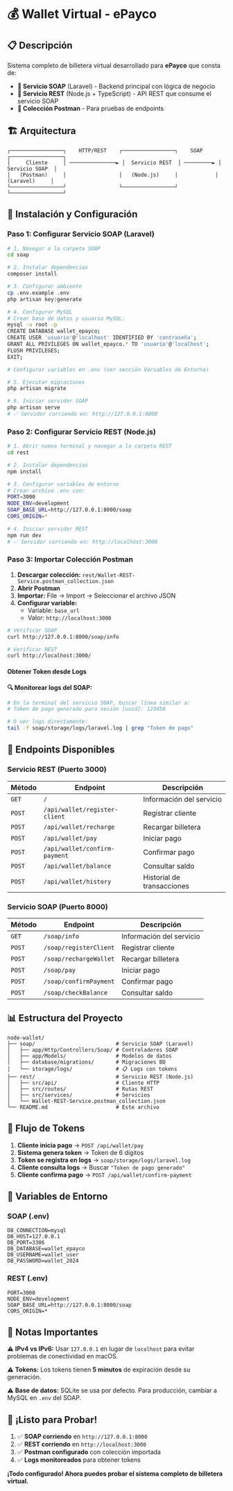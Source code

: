 # 💰 Wallet Virtual - ePayco

## 📋 Descripción

Sistema completo de billetera virtual desarrollado para **ePayco** que consta de:

- **🧼 Servicio SOAP** (Laravel) - Backend principal con lógica de negocio
- **🚀 Servicio REST** (Node.js + TypeScript) - API REST que consume el servicio SOAP
- **📮 Colección Postman** - Para pruebas de endpoints

## 🏗️ Arquitectura

```
┌─────────────────┐    HTTP/REST    ┌─────────────────┐    SOAP    ┌─────────────────┐
│     Cliente     │ ───────────────► │  Servicio REST  │ ─────────► │  Servicio SOAP  │
│   (Postman)     │                 │   (Node.js)     │            │   (Laravel)     │
└─────────────────┘                 └─────────────────┘            └─────────────────┘
```

## 🚀 Instalación y Configuración

### **Paso 1: Configurar Servicio SOAP (Laravel)**

```bash
# 1. Navegar a la carpeta SOAP
cd soap

# 2. Instalar dependencias
composer install

# 3. Configurar ambiente
cp .env.example .env
php artisan key:generate

# 4. Configurar MySQL
# Crear base de datos y usuario MySQL:
mysql -u root -p
CREATE DATABASE wallet_epayco;
CREATE USER 'usuario'@'localhost' IDENTIFIED BY 'contraseña';
GRANT ALL PRIVILEGES ON wallet_epayco.* TO 'usuario'@'localhost';
FLUSH PRIVILEGES;
EXIT;

# Configurar variables en .env (ver sección Variables de Entorno)

# 5. Ejecutar migraciones
php artisan migrate

# 6. Iniciar servidor SOAP
php artisan serve
# ✅ Servidor corriendo en: http://127.0.0.1:8000
```

### **Paso 2: Configurar Servicio REST (Node.js)**

```bash
# 1. Abrir nueva terminal y navegar a la carpeta REST
cd rest

# 2. Instalar dependencias
npm install

# 3. Configurar variables de entorno
# Crear archivo .env con:
PORT=3000
NODE_ENV=development
SOAP_BASE_URL=http://127.0.0.1:8000/soap
CORS_ORIGIN=*

# 4. Iniciar servidor REST
npm run dev
# ✅ Servidor corriendo en: http://localhost:3000
```

### **Paso 3: Importar Colección Postman**

1. **Descargar colección:** `rest/Wallet-REST-Service.postman_collection.json`
2. **Abrir Postman**
3. **Importar:** File → Import → Seleccionar el archivo JSON
4. **Configurar variable:**
   - Variable: `base_url`
   - Valor: `http://localhost:3000`

```bash
# Verificar SOAP
curl http://127.0.0.1:8000/soap/info

# Verificar REST
curl http://localhost:3000/
```

#### **Obtener Token desde Logs**

**🔍 Monitorear logs del SOAP:**

```bash
# En la terminal del servicio SOAP, buscar línea similar a:
# Token de pago generado para sesión [uuid]: 123456

# O ver logs directamente:
tail -f soap/storage/logs/laravel.log | grep "Token de pago"
```

## 📡 Endpoints Disponibles

### **Servicio REST (Puerto 3000)**

| Método | Endpoint                      | Descripción                |
| ------ | ----------------------------- | -------------------------- |
| `GET`  | `/`                           | Información del servicio   |
| `POST` | `/api/wallet/register-client` | Registrar cliente          |
| `POST` | `/api/wallet/recharge`        | Recargar billetera         |
| `POST` | `/api/wallet/pay`             | Iniciar pago               |
| `POST` | `/api/wallet/confirm-payment` | Confirmar pago             |
| `POST` | `/api/wallet/balance`         | Consultar saldo            |
| `POST` | `/api/wallet/history`         | Historial de transacciones |

### **Servicio SOAP (Puerto 8000)**

| Método | Endpoint               | Descripción              |
| ------ | ---------------------- | ------------------------ |
| `GET`  | `/soap/info`           | Información del servicio |
| `POST` | `/soap/registerClient` | Registrar cliente        |
| `POST` | `/soap/rechargeWallet` | Recargar billetera       |
| `POST` | `/soap/pay`            | Iniciar pago             |
| `POST` | `/soap/confirmPayment` | Confirmar pago           |
| `POST` | `/soap/checkBalance`   | Consultar saldo          |

## 📊 Estructura del Proyecto

```
node-wallet/
├── soap/                          # Servicio SOAP (Laravel)
│   ├── app/Http/Controllers/Soap/ # Controladores SOAP
│   ├── app/Models/                # Modelos de datos
│   ├── database/migrations/       # Migraciones BD
│   └── storage/logs/              # 📋 Logs con tokens
├── rest/                          # Servicio REST (Node.js)
│   ├── src/api/                   # Cliente HTTP
│   ├── src/routes/                # Rutas REST
│   ├── src/services/              # Servicios
│   └── Wallet-REST-Service.postman_collection.json
└── README.md                      # Este archivo
```

## 🎯 Flujo de Tokens

1. **Cliente inicia pago** → `POST /api/wallet/pay`
2. **Sistema genera token** → Token de 6 dígitos
3. **Token se registra en logs** → `soap/storage/logs/laravel.log`
4. **Cliente consulta logs** → Buscar `"Token de pago generado"`
5. **Cliente confirma pago** → `POST /api/wallet/confirm-payment`

## 🔐 Variables de Entorno

### **SOAP (.env)**

```env
DB_CONNECTION=mysql
DB_HOST=127.0.0.1
DB_PORT=3306
DB_DATABASE=wallet_epayco
DB_USERNAME=wallet_user
DB_PASSWORD=wallet_2024
```

### **REST (.env)**

```env
PORT=3000
NODE_ENV=development
SOAP_BASE_URL=http://127.0.0.1:8000/soap
CORS_ORIGIN=*
```

## 📝 Notas Importantes

⚠️ **IPv4 vs IPv6:** Usar `127.0.0.1` en lugar de `localhost` para evitar problemas de conectividad en macOS.

⚠️ **Tokens:** Los tokens tienen **5 minutos** de expiración desde su generación.

⚠️ **Base de datos:** SQLite se usa por defecto. Para producción, cambiar a MySQL en `.env` del SOAP.

## 🏁 ¡Listo para Probar!

1. ✅ **SOAP corriendo** en `http://127.0.0.1:8000`
2. ✅ **REST corriendo** en `http://localhost:3000`
3. ✅ **Postman configurado** con colección importada
4. ✅ **Logs monitoreados** para obtener tokens

**¡Todo configurado! Ahora puedes probar el sistema completo de billetera virtual.**
